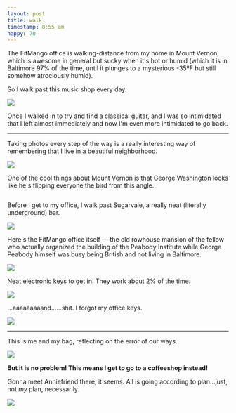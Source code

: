 ```yaml
---
layout: post
title: walk
timestamp: 8:55 am
happy: 70
---
```


The FitMango office is walking-distance from my home in Mount Vernon, which is awesome in general but sucky when it's hot or humid (which it is in Baltimore 97% of the time, until it plunges to a mysterious -35ºF but still somehow atrociously humid).

So I walk past this music shop every day.

![](https://lh3.googleusercontent.com/AXqyE5HOZX8Ux9kgesfW0C8478OavEEEp1N4jmaSAPfA0pExJMH8Uxjg838gOTrS6jei1WGNYo1HLZvbbErj0uXBRElP6y0Sf7bqRCe88251UZMlRA7Gzh79xLmWU2GQ8Ur0tmCbljEpLBrCwQUkMZfM0jgDAuGCEZIsYhU7DNtKxMKZ2VlU_eAt9WQvb3xvd-Iw-Fn-J7ced-MLNLekl_hU2jDkeprKjK7wY92gcjMmsuh5mO3N42Wn8Tfgi-jjnZ3nFhEhfbot2uwnooO9eS0rjG4PkuJP0uf9Phg-tNt-pKzB1L86VXQ1_FJqDXlQ-8hxv9B_7y_5xwknJqhzEqBso9hk_UMaUYR3xZV9UUthlqe2kSONvzqmjrdUSzfSylxcBRf7J7ICZO_1N7xCYF2V4fcNAKtwm5a4ArmLuV0Dyh9-W1poHYiJcyZS0mgb-G7sRSX-z0QEaGjeqyeEHUR6AnVUsy84eUJ2n99NwWqvHmX1klCjAxd6F7V9CDR2X9_p9SS7NkqfQujzdSRgtpFVzRuu4dwfHvZcbVHZin-HG5Ie3PzVQaaVqJK2bL1jOCFUCXVR7QjwQiWB7w86gsEYp-AynDf_rYoys68FipOxDz0g6Q=w603-h803-no)

Once I walked in to try and find a classical guitar, and I was so intimidated that I left almost immediately and now I'm even more intimidated to go back.

---

Taking photos every step of the way is a really interesting way of remembering that I live in a beautiful neighborhood.

![](https://lh3.googleusercontent.com/dCctnpMxRN8TFNAN0v6q_u2zzVXDI5fSoZJPh1Ithzed2_V3daFpItMCt59Vhb8iQHCgmYscByc-OP59V5IZ_gJ5_bwR-kmGPAdSh4pfxdE7USrwuIh5rYpM_yyIBOCaA7RQhpIM9Go61g4bgyuRu2IPES-2ijvRTP_yLS7tzqV9-33Ki_OFKZsEPHsSmIESoJZu0f7Q39M_-n366hJnQF9L3QFjihkary3IsM8u3z-1J3ttmeFGEyAEDLnFwnxxGXXmcENFE51xX0obkqDzxj4WqAVBM5VpxjLTmLxnryu6qPHfJ7TFfLN5nMirOSogBSEbhVS8rdwIO4-76rMuxEz2NUuNnNjqQkok3oeQ7hQFKuIW7qzolFmqXw6KtiWAUqTJIo2DuLNa2qatVmuKWL93umcrap9OFzsaKJGHq6K1v8lKtUrwrv2gzWcw-zFGL85LwFgDpXfQZVkWhwGn8b3SapfSHJ-f3nzVQrv-0yl-IJfd997yAFdzUi9kOUeYj2J_18dXMww86XwIlC-q7hfWe6cTVUne1Vp3_87jyhOi75MhKst9i_2pcmIi3ImzUncSusq7nfp8kvZhfkP_b2kU9gmMdsL_vZZ_djW-xkaVb2HCCg=w1071-h803-no)

One of the cool things about Mount Vernon is that George Washington looks like he's flipping everyone the bird from this angle.

![]()

Before I get to my office, I walk past Sugarvale, a really neat (literally underground) bar.

![](https://lh3.googleusercontent.com/iVWz6rDmbwAx2hZo8g7FMi0QPEXVyQwFGZ15j1sgsm2NbC3zcz86sDNmbFf-lWTGcYN9A2iVO2G5HCKC1qTYwA5Ga5-OY4P5K5Qh4tpI24xEbIkBd5a4X6RK6Tn7O3u6VSQpF6Dv04S1gqpzXGTZC0Au3le_bPeorSFvliDM0hrbjK5MfTqeKfK_GQtyJBA40hh247Jmlog5tvtqiGcSkXsFjtz4dNa6Nliy2WD_fe2M-DPqe7Km5kNE_qbP340AdHlW6GhITi-64CZm0OxtGqIJPcNh_wFHXPpL6S4s1xHP3pHHGx3PPWIag1db3oOX625oAjY0m4xVy2ySShHN7Y46nlUABUTEzA97bF83DyEnHv39QkWNGwQTdaaUIfQ37lqonZmjs43fQnYUnUg6d5O38zrcF8NNvyJdFX6nSa0HNjNNc4xJeJu2bnPaf4SKrzBJJeSWCppQC5gyB9k5cpQVW1KMM_GVqbWxD1l47JX_qjcBcaO3CFY20n1cSWZ9o4Y8qkkj297OQIdE359Jrgzt9Wx6t59BqTz7lAmZFeBMlb-0AMbigRzuO-8gwNZMpaphLhgXBPoNEzUwsgIuXdehwNX9yig9CuRccxf5RC6mjUuEpg=w1071-h803-no)

Here's the FitMango office itself — the old rowhouse mansion of the fellow who actually organized the building of the Peabody Institute while George Peabody himself was busy being British and not living in Baltimore.

![](https://lh3.googleusercontent.com/6vjvqwVt8ngQa5juSJuabWF_rZx3_qIGSDag1xcGab6mAt2V-GstXNGu2qkEVAqsSjUOSf0wetOb940H-o37mj4mY6aQvDnZzTOf5_d5mbPklswK-aerVY-txQpUiuJDfWmXcx9VPPwaL960EinTkM0Rg9DKVyx_5qLaSQKco4iLbEGtzuNLZr1YTpruMvjJUY6LiXruFrZ4KRw_tPz5_ykDzcDxl00JTZ5FgzGkoBKVs8bGl4_O9QOCPt-JRZ1tKizFxI0-9qDjuYNZF7jOH3ji6DkB1HFoU83d61j1tVrDLaK3MN-IR9v1JYA89gI_PX8nbl3xIZW3thPZKsduY3xFPaW0yCs6NQEPHOfgQWAiEBh2uIU5zq0RJ6vBnHDP1D-0_GhBrHaSQOTdmYDFcR3F8xift6tvAMz00WXOGVt63-O8h-swEpYPDfbeSZuFOscywAOcLEz6l4Arc6XYylfywy3wvtsGNRBMysrDkO8UIXidv7rlZGeniBYSAc0ZLfveL9VMGoDJ-Z7-5VZLMn9p_D4V366m_KlaUh_9qV6dUDuUpH1-DvN556w5lcpQ5DO6m8XFz3I2MRvOZwQuT14ibkJcS3nSOpccLmZn6x2K1jVrvw=w603-h803-no)

Neat electronic keys to get in. They work about 2% of the time.

![](https://lh3.googleusercontent.com/dN3qjUXyhI0YyM-0U_cQL-KfXd8exPM8Y3SYYBFsVEAFtGTGCidg76hTioaqQGVKrb_vKO-A-P33d6wEZfiqojKlu1oMZ6BSG5C6tuDDu9liPS7MtSUrvPL9YOOipzELWoYvhyVkl66txI4BjRmsoSsV0K8UDYeWFAdxtfrD9eb35-X_Lb-Lvl4E0MnBX2n-WyEdIlJ5pixRPbRtNSo5xbVwTCnFtwEiAp_xvm0fQrBq4N46SJN_y0aJ7-3GMJ_AW0M3KZuVbLWa3QwJ4oLbfVbXgtjm7IiibfUiIuyfAlOI3YxpC6dO5DcRpyEEsATAMqb9gKdlArxvIaVXYYMyebAKJKsnRUQ1eDjToDODr4FMvluA9mRAaSiYl6CJ00p9fHlODaPgMM-BkhtkPh2GPDCRNLC0pYdfM9-vYTVpE5yhqtbW6OOHh2fu7CJVIU5gqDgOfxBFGo-XiF9mf1w2ArDd05hf1B4bGG1q0UerBtxOgEmBfocAhfsvTmPjSuu4HYU8LyUxB_fFXmdyPXPX_NUHyofd-73LuNdj3GnnayT3S4HJ6TJIpIKNJ72ySrpDxAzSApI4RqZw9nI2mLPP6ixKj-iiJ5FpQPfYwmJAV-rpm58Hzw=w603-h803-no)

...aaaaaaaaand......shit. I forgot my office keys.

![](https://lh3.googleusercontent.com/PzP5n-HlhBsCUNvDqVJ6SVpa5LOVZdiSFpn1KXrWRzrVlIJaZxmyYS3OPlJSNavbawvyGM1t1Skn2IFVuItqdHWyaTKbzspy_yZgk_UMf-iaUT37jJv54C5OUnCHIcXyaMI_PKBiR_rxpaI-NnY-MaeWv4vuPNM4buZ1mE0lJla6L_3KIljXia0md822IzQLZtYv7VY7vZJxlKRGFuEQTsJ2WScDQFZe4i9wIDF3xd5apfKp6-NVikmC2bW3F4pNru8a5DJjNYf7mFGdWUvnTbXa1jm89Q6grb7limRzdTRRaYTSTFyPdlJUz5WnpWFM3SFgp7giwo2MZKHpAF9v7s6oEXkxudGwh5DMz-SnknLEJa20bJl_rxUgaPWJ8d_hD5Z4X0MovQ4axe2fl-0iS286etiE8tbfpI6vc8D2yy0dWPsVrKrB1CgyVHlH4eCdY51fNCVCxWMDzaneJVoXBlK0Cuz4peOmltS0aLE-jAvug7DKAFA-iOGAimMQsHDqnpmSF63zdhh5Egox1fSD0LcajN6YPy-WRc6F-cebJMpqy9KSNrfjkooWbWEhDsiXGpyLB2QtwA6UniI7smcmWG08rLd0JtObrT87xRp7vk00M8GOBA=w603-h803-no)

---

This is me and my bag, reflecting on the error of our ways.

![](https://lh3.googleusercontent.com/cEjertHNzB8Crhy_LLjq-1EOusT9rr8r_E9BpCGvbs9es--UMA8MnMacP0qxuw2hhggPUuvQb0ALRE9t8Aise8eqHGP4uQu9E41syGaZKwEyTqYkT1-kfDmOB-Fw8HysDK_8LlPoGFezvJo3ipT3kSEKYcTwBLgvih8NHep1Eejpf8n_1y4RFEO4b_3jWs1imdagn4E7vakaTNvytICe9ukrPkxyRYYy4yfh9DnVGA_Dzda9LwKnu8q-cOFSfMwF8LZQ2am2fbaflS0ci1pPh-VnlnfgzxJ9Q7uxPLwCpV4ik2PbDh1EK6-w3O1CZ7_ODFaqqWyCi1Kty3rX_Jsv7WMVQjpUjO1F7kjSdyOUvnO8fPYqEUW9co1Hb716h-nsn96MrvRsTveV-Pw1ubzooD5Q_uXKpyeKiIpa2_so5qycxEL3v9A1_M9qz_5IU_4-6H-0gLRe2MKbhsTNGoNf047oHOCi_GgcfdosSezu7oLlSh4aIFiEDo6csH5dxM4jJuY8q1r5abr2NHnnWhzR67X0V06joPDDbPkqbjfkORIHMGzGSCHal_aGDjYZTolt7Fp7X4QglL6YIo6fpwZok9vZ88t0veaMP-AFPLFSN_IhUZtu5A=w603-h803-no)

**But it is no problem! This means I get to go to a coffeeshop instead!**

Gonna meet Anniefriend there, it seems. All is going according to plan...just, not _my_ plan, necessarily.

![](https://lh3.googleusercontent.com/ReNQP41vn6XP2Kk_3XDzjhkGMGsN-m2mDm9ymmNr7b2EU7-lDq4mi_BSrghthwV8ohUFsQPcQaWNxBd_UYeuWi-u4WzphtXH31NPC-HWaEZspnEvu35LZC0KWQDVKVRTvOtZlMy2YYEYFc_cmZUqXT8bnitgAIBnNe6qUMVlzKhkcfqNN4vItkD1TP21z9uQUeTEBgMpsHSMenVmZa-ysmDcFCCpfH1svAeMrf1O5ZDzeeqeeCP5iFuJeMblreDot4pDF9DWs-jA6wpoQv3fdEUPIxbLNg-UOHTGw7sXybc05ZtQIlmYTVm5vG6_8Ymdl-FoL6kQjrSw9ayRzaKCWAFiGQz9fi98-eUqwtSZTdgdFVrl2UsIAN8PSz8NUNLJhc6shM3X4M8As2MID0jU5fa7xl-m7nW84vRsqJyiiHHICKgmbegyssnMdhZp3Jju19vHcdgwyA8H1JbWaSNzOEIoKNK-maNqEF4T4b2yYld59DI6MmbBgn28m0G3TJju_pWdAwaxLHOh7GHpIUljhBa4bW_1Ha91mhAjtO_Rls70tjrZx68l_W-TLbkSzI0Gy-2uH8XVhkESOYIzueckVRmqmDrROF8DbMNUeechVRQ-VNssJA=w603-h803-no)
